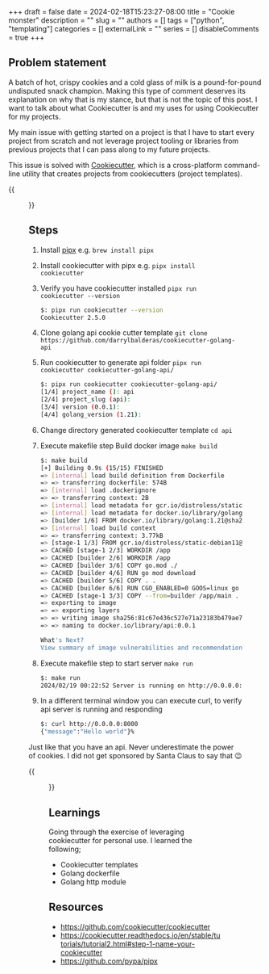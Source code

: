 +++
draft = false
date = 2024-02-18T15:23:27-08:00
title = "Cookie monster"
description = ""
slug = ""
authors = []
tags = ["python", "templating"]
categories = []
externalLink = ""
series = []
disableComments = true
+++

## Problem statement

A batch of hot, crispy cookies and a cold glass of milk is a pound-for-pound undisputed snack champion. Making this type of comment deserves
its explanation on why that is my stance, but that is not the topic of this post. I want to talk about what Cookiecutter is and my uses for using Cookiecutter for my projects.

My main issue with getting started on a project is that I have to start every project from scratch and not leverage project tooling or libraries from previous projects that I can pass along to my future projects.

This issue is solved with [Cookiecutter](https://github.com/cookiecutter/cookiecutter), which is a cross-platform command-line utility that creates projects from cookiecutters (project templates).

{{<figure src="https://media.giphy.com/media/v1.Y2lkPTc5MGI3NjExdGJycTA2aWFpMG1icjRrMDc5dWNoaHZlNjh2emNmc2phNmI1OTZ6diZlcD12MV9pbnRlcm5hbF9naWZfYnlfaWQmY3Q9Zw/BsUORZkF3gBqg/giphy.gif">}}

## Steps

1. Install [pipx](https://github.com/pypa/pipx)  e.g. `brew install pipx`

1. Install cookiecutter with pipx e.g. `pipx install cookiecutter`

1. Verify you have cookiecutter installed `pipx run cookiecutter --version`

    ```bash
    $: pipx run cookiecutter --version
    Cookiecutter 2.5.0
    ```

1. Clone golang api cookie cutter template `git clone https://github.com/darrylbalderas/cookiecutter-golang-api`

1. Run cookiecutter to generate api folder `pipx run cookiecutter cookiecutter-golang-api/`

    ```bash
    $: pipx run cookiecutter cookiecutter-golang-api/
    [1/4] project_name (): api
    [2/4] project_slug (api):
    [3/4] version (0.0.1):
    [4/4] golang_version (1.21):
    ```

1. Change directory generated cookiecutter template `cd api`

1. Execute makefile step Build docker image `make build`

    ```bash
    $: make build
    [+] Building 0.9s (15/15) FINISHED                                                                 docker:desktop-linux
    => [internal] load build definition from Dockerfile                                                               0.0s
    => => transferring dockerfile: 574B                                                                               0.0s
    => [internal] load .dockerignore                                                                                  0.0s
    => => transferring context: 2B                                                                                    0.0s
    => [internal] load metadata for gcr.io/distroless/static-debian11:latest                                          0.5s
    => [internal] load metadata for docker.io/library/golang:1.21                                                     0.9s
    => [builder 1/6] FROM docker.io/library/golang:1.21@sha256:549dd88a1a53715f177b41ab5fee25f7a376a6bb5322ac7abe263  0.0s
    => [internal] load build context                                                                                  0.0s
    => => transferring context: 3.77kB                                                                                0.0s
    => [stage-1 1/3] FROM gcr.io/distroless/static-debian11@sha256:a43abc840a7168c833a8b3e4eae0f715f7532111c9227ba17  0.0s
    => CACHED [stage-1 2/3] WORKDIR /app                                                                              0.0s
    => CACHED [builder 2/6] WORKDIR /app                                                                              0.0s
    => CACHED [builder 3/6] COPY go.mod ./                                                                            0.0s
    => CACHED [builder 4/6] RUN go mod download                                                                       0.0s
    => CACHED [builder 5/6] COPY . .                                                                                  0.0s
    => CACHED [builder 6/6] RUN CGO_ENABLED=0 GOOS=linux go build -o main .                                           0.0s
    => CACHED [stage-1 3/3] COPY --from=builder /app/main .                                                           0.0s
    => exporting to image                                                                                             0.0s
    => => exporting layers                                                                                            0.0s
    => => writing image sha256:81c67e436c527e71a23183b479ae77b788fb65ddbe44b8b9a2b289236d044ca1                       0.0s
    => => naming to docker.io/library/api:0.0.1                                                                       0.0s

    What's Next?
    View summary of image vulnerabilities and recommendations → docker scout quickview
    ```

1. Execute makefile step to start server `make run`

    ```bash
    $: make run
    2024/02/19 00:22:52 Server is running on http://0.0.0.0:8000
    ```

1. In a different terminal window you can execute curl, to verify api server is running and responding

    ```bash
    $: curl http://0.0.0.0:8000
    {"message":"Hello world"}%
    ```

Just like that you have an api. Never underestimate the power of cookies. I did not get sponsored by Santa Claus to say that 😉

{{<figure src="https://media.giphy.com/media/v1.Y2lkPTc5MGI3NjExcG1qamo3MWs0bTVlNDJuaWlhOXZkOW5tYXVzcHhpYzFvNDE0b3MyaCZlcD12MV9pbnRlcm5hbF9naWZfYnlfaWQmY3Q9Zw/JKskHBDvnIjhGilcX5/giphy.gif">}}

## Learnings

Going through the exercise of leveraging cookiecutter for personal use. I learned the following;

- Cookiecutter templates
- Golang dockerfile
- Golang http module

## Resources

- <https://github.com/cookiecutter/cookiecutter>
- <https://cookiecutter.readthedocs.io/en/stable/tutorials/tutorial2.html#step-1-name-your-cookiecutter>
- <https://github.com/pypa/pipx>
